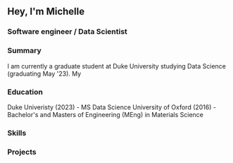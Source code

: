 ## Hey, I'm Michelle
### Software engineer / Data Scientist

### Summary

I am currently a graduate student at Duke University studying Data Science (graduating May '23). My  

### Education

Duke Univeristy (2023) - MS Data Science
University of Oxford (2016) - Bachelor's and Masters of Engineering (MEng) in Materials Science

### Skills

### Projects

